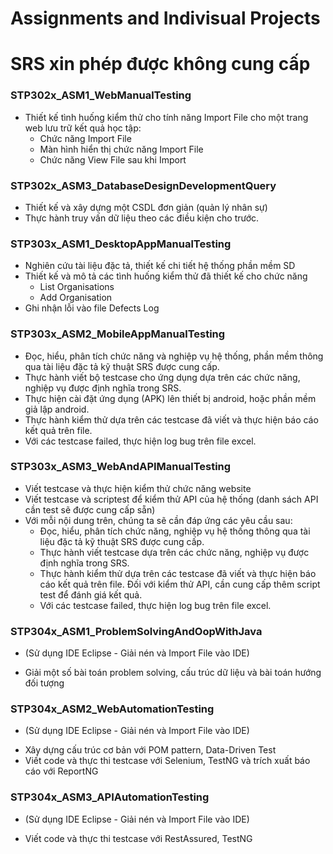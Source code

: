 # Assignments and Indivisual Projects
# SRS xin phép được không cung cấp

### STP302x_ASM1_WebManualTesting
- Thiết kế tình huống kiểm thử cho tính năng Import File cho một trang web lưu trữ kết quả học tập:
  + Chức năng Import File
  + Màn hình hiển thị chức năng Import File
  + Chức năng View File sau khi Import


### STP302x_ASM3_DatabaseDesignDevelopmentQuery
- Thiết kế và xây dựng một CSDL đơn giản (quản lý nhân sự)
- Thực hành truy vấn dữ liệu theo các điều kiện cho trước.


### STP303x_ASM1_DesktopAppManualTesting
- Nghiên cứu tài liệu đặc tả, thiết kế chi tiết hệ thống phần mềm SD
- Thiết kế và mô tả các tình huống kiểm thử đã thiết kế cho chức năng
  + List Organisations
  + Add Organisation
- Ghi nhận lỗi vào file Defects Log


### STP303x_ASM2_MobileAppManualTesting
- Đọc, hiểu, phân tích chức năng và nghiệp vụ hệ thống, phần mềm thông qua
tài liệu đặc tả kỹ thuật SRS được cung cấp.
- Thực hành viết bộ testcase cho ứng dụng dựa trên các chức năng, nghiệp vụ
được định nghĩa trong SRS. 
- Thực hiện cài đặt ứng dụng (APK) lên thiết bị android, hoặc phần mềm giả lập
android.
- Thực hành kiểm thử dựa trên các testcase đã viết và thực hiện báo cáo kết
quả trên file.
- Với các testcase failed, thực hiện log bug trên file excel.


### STP303x_ASM3_WebAndAPIManualTesting
- Viết testcase và thực hiện kiểm thử chức năng website
- Viết testcase và scriptest để kiểm thử API của hệ thống (danh sách API cần test sẽ được cung cấp sẵn)
- Với mỗi nội dung trên, chúng ta sẽ cần đáp ứng các yêu cầu sau:
  + Đọc, hiểu, phân tích chức năng, nghiệp vụ hệ thống thông qua tài liệu đặc tả kỹ thuật SRS được cung cấp. 
  + Thực hành viết testcase dựa trên các chức năng, nghiệp vụ được định nghĩa trong SRS.
  + Thực hành kiểm thử dựa trên các testcase đã viết và thực hiện báo cáo kết quả trên file.
    Đối với kiểm thử API, cần cung cấp thêm script test để đánh giá kết quả.
  + Với các testcase failed, thực hiện log bug trên file excel.


### STP304x_ASM1_ProblemSolvingAndOopWithJava
* (Sử dụng IDE Eclipse - Giải nén và Import File vào IDE)
- Giải một số bài toán problem solving, cấu trúc dữ liệu và bài toán hướng đối tượng


### STP304x_ASM2_WebAutomationTesting
* (Sử dụng IDE Eclipse - Giải nén và Import File vào IDE)
- Xây dựng cấu trúc cơ bản với POM pattern, Data-Driven Test
- Viết code và thực thi testcase với Selenium, TestNG và trích xuất báo cáo với ReportNG

### STP304x_ASM3_APIAutomationTesting
* (Sử dụng IDE Eclipse - Giải nén và Import File vào IDE)
- Viết code và thực thi testcase với RestAssured, TestNG
